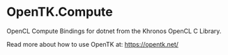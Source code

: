 # OpenTK.Compute

OpenCL Compute Bindings for dotnet from the Khronos OpenCL C Library.

Read more about how to use OpenTK at: https://opentk.net/